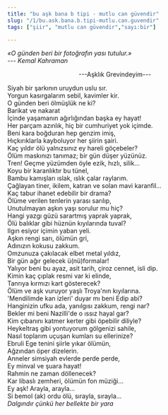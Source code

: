 ```yaml
---
title: "bu aşk bana b tipi - mutlu can güvendir"
slug: "/1/bu.ask.bana.b.tipi-mutlu.can.guvendir"
tags: ["şiir", "mutlu can güvendir","sayı:bir"]

---
```

*«O günden beri bir fotoğrafın yası tutulur.»\
--- Kemal Kahraman*


                                         ---Aşklık Grevindeyim---

Siyah bir şarkının uruydun uslu sır.\
Yorgun kasırgalarım sebil, kavimler kir.\
O günden beri ölmüşlük ne ki?\
Barikat ve nakarat\
İçinde yaşamanın ağırlığından başka ey hayat!\
Her parçam azınlık, hiç bir cumhuriyet yok içimde.\
Beni kara boğduran hep genzim imiş,\
Hıçkırıklarla kayboluyor her şiirin şairi.\
Kaç yıldır ölü yalnızsınız ey hareli göçebeler?\
Ölüm maskınızı tanımaz; bir gün düşer yüzünüz.\
Tren! Geçme yüzümden öyle ezik, hızlı, silik...\
Koyu bir karanlıktır bu tünel,\
Bambu kamışları ıslak, ıslık çalar raylarım.\
Çağlayan tiner, ikilem, katran ve solan mavi karanfil...\
Kaç tabur ihanet edebilir bir drama?\
Ölüme verilen tenlerin yarası sarılıp,\
Unutulmayan aşkın yaşı sorulur mu hiç?\
Hangi yazgı güzü sarartmış yaprak yaprak,\
Ölü balıklar gibi hüznün kıyılarında tuval?\
Ilgın esiyor içimin yaban yeli.\
Aşkın rengi sarı, ölümün gri,\
Adınızın kokusu zakkum.\
Omzunuza çakılacak elbet metal yıldız,\
Bir gün ağır gelecek ü(nü)formalar!\
Yalıyor beni bu ayaz, asit tarih, çiroz cennet, isli dip.\
Kimin kaç çıplak resmi var ki elinde,\
Tanrıya kırmızı kart gösterecek?\
Ölüm ve aşk vuruyor yaşlı Troya'nın kıyılarına.\
'Mendilimde kan izleri' duyar mı beni Edip abi?\
Hanginizin ufku ada, yanılgısı zakkum, rengi nar?\
Bekler mi beni Nazilli'de o ıssız hayal gar?\
Kim çıbanını katmer kerter gibi öpebilir diliyle?\
Heykeltraş gibi yontuyorum gölgenizi sahile,\
Nasıl toplarım uçuşan kumları su ellerinize?\
Ebruli Ege tenini şiirle yıkar ölümün,\
Ağzından öper dizelerin.\
Anneler simsiyah evlerde perde perde,\
Ey minval ve şuara hayat!\
Rahmin ne zaman döllenecek?\
Kar libaslı zemheri, ölümün fon müziği...\
Ey aşk! Arayla, arayla...\
Si bemol (ak) ordu ölü, sırayla, sırayla...\
*Dalgındır çünkü her bellekte bir yara*
